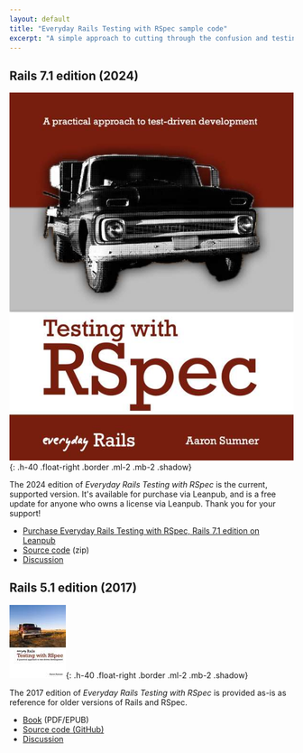 ```yaml
---
layout: default
title: "Everyday Rails Testing with RSpec sample code"
excerpt: "A simple approach to cutting through the confusion and testing your Rails applications."
---
```


## Rails 7.1 edition (2024)

![Everyday Rails Testing with RSpec 2024 cover](/images/rspec-book-2024-xl.jpg){: .h-40 .float-right .border .ml-2 .mb-2 .shadow}

The 2024 edition of *Everyday Rails Testing with RSpec* is the current, supported version. It's available for purchase via Leanpub, and is a free update for anyone who owns a license via Leanpub. Thank you for your support!

- [Purchase Everyday Rails Testing with RSpec, Rails 7.1 edition on Leanpub](https://leanpub.com/everydayrailsrspec)
- [Source code](./code.zip) (zip)
- [Discussion](https://github.com/orgs/everydayrails/discussions)


## Rails 5.1 edition (2017)

![Everyday Rails Testing with RSpec 2017 cover](/images/rspec_book.jpg){: .h-40 .float-right .border .ml-2 .mb-2 .shadow}

The 2017 edition of *Everyday Rails Testing with RSpec* is provided as-is as reference for older versions of Rails and RSpec.

- [Book](./everydayrailsrspec-5.1.zip) (PDF/EPUB)
- [Source code (GitHub)](https://github.com/everydayrails/everydayrails-rspec-2017)
- [Discussion](https://github.com/everydayrails/everydayrails-rspec-2017/issues)
